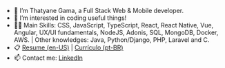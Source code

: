 - 👋 I’m Thatyane Gama, a Full Stack Web & Mobile developer.
- 👀 I’m interested in coding useful things!
- :woman_technologist: Main Skills: CSS, JavaScript, TypeScript, React, React Native, Vue, Angular, UX/UI fundamentals, NodeJS, Adonis, SQL, MongoDB, Docker, AWS. | Other knowledges: Java, Python/Django, PHP, Laravel and C.
- :clipboard: [Resume (en-US)](https://drive.google.com/file/d/1qaxipw35LD9W0hNUrKsvT4djZ3ccVkKc/view?usp=sharing) | [Currículo (pt-BR)](https://drive.google.com/file/d/18ynIXAoE2XvKMiIOMpSnIJ_tK0dhY7Nt/view?usp=sharing)
- 📫 Contact me: [LinkedIn](https://www.linkedin.com/in/thatyane-gama-carvalho/)
